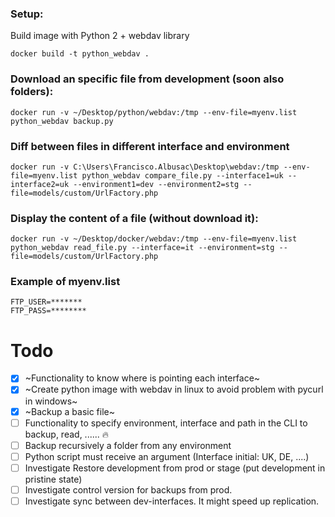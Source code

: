 
### Setup:

Build image with Python 2 + webdav library

```docker build -t python_webdav .```

### Download an specific file from development (soon also folders):

```docker run -v ~/Desktop/python/webdav:/tmp --env-file=myenv.list python_webdav backup.py```

### Diff between files in different interface and environment

```docker run -v C:\Users\Francisco.Albusac\Desktop\webdav:/tmp --env-file=myenv.list python_webdav compare_file.py --interface1=uk --interface2=uk --environment1=dev --environment2=stg --file=models/custom/UrlFactory.php```

### Display the content of a file (without download it):
```docker run -v ~/Desktop/docker/webdav:/tmp --env-file=myenv.list python_webdav read_file.py --interface=it --environment=stg --file=models/custom/UrlFactory.php```


### Example of myenv.list

```
FTP_USER=*******
FTP_PASS=********
```



# Todo
- [x] ~Functionality to know where is pointing each interface~
- [x] ~Create python image with webdav in linux to avoid problem with pycurl in windows~
- [x] ~Backup a basic file~
- [ ] Functionality to specify environment, interface and path in the CLI to backup, read, ...... :fire:
- [ ] Backup recursively a folder from any environment
- [ ] Python script must receive an argument (Interface initial: UK, DE, ....)
- [ ] Investigate Restore development from prod or stage (put development in pristine state)
- [ ] Investigate control version for backups from prod.
- [ ] Investigate sync between dev-interfaces. It might speed up replication.
